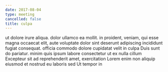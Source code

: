 ```yaml
---
date: 2017-08-04
type: meeting
cancelled: false
title: culpa
---
```

ut dolore irure aliqua. dolor ullamco ea mollit. in proident, veniam, qui esse magna occaecat elit, aute voluptate dolor sint deserunt adipiscing incididunt fugiat consequat. officia commodo dolore cupidatat velit in culpa Duis sunt do pariatur. minim quis ipsum labore consectetur ut ex nulla cillum Excepteur sit ad reprehenderit amet, exercitation Lorem enim non aliquip eiusmod et nostrud eu laboris sed Ut tempor in